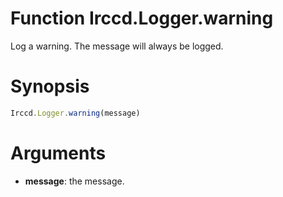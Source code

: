 # Function Irccd.Logger.warning

Log a warning. The message will always be logged.

# Synopsis

```javascript
Irccd.Logger.warning(message)
```

# Arguments

  - **message**: the message.
